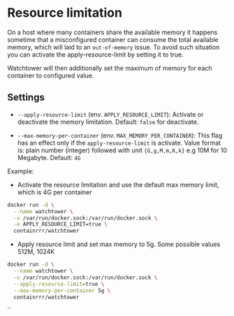 
# Resource limitation

On a host where many containers share the available memory it happens sometime that a misconfigured container can consume the total available memory, which will laid to an `out-of-memory` issue.
To avoid such situation you can activate the apply-resource-limit by setting it to true.

Watchtower will then additionally set the maximum of memory for each container to configured value.
## Settings

- `--apply-resource-limit` (env. `APPLY_RESOURCE_LIMIT`): 
Activate or deactivate the memory limitation. 
Default: `false` for deactivate.

- `--max-memory-per-container` (env. `MAX_MEMORY_PER_CONTAINER`):
This flag has an effect only if the `apply-resource-limit` is activate.
Value format is: plain number (integer) followed with unit `{G,g,M,m,K,k}` e.g 10M for 10 Megabyte.
Default: `4G`

Example:
- Activate the resource limitation and use the default max memory limit, which is 4G per container

```bash
docker run -d \
  --name watchtower \
  -v /var/run/docker.sock:/var/run/docker.sock \
  -e APPLY_RESOURCE_LIMIT=true \
  containrrr/watchtower
```

- Apply resource limit and set max memory to 5g. Some possible values 512M, 1024K
```bash
docker run -d \
  --name watchtower \
  -v /var/run/docker.sock:/var/run/docker.sock \
  --apply-resource-limit=true \
  --max-memory-per-container 5g \
  containrrr/watchtower
```
``
